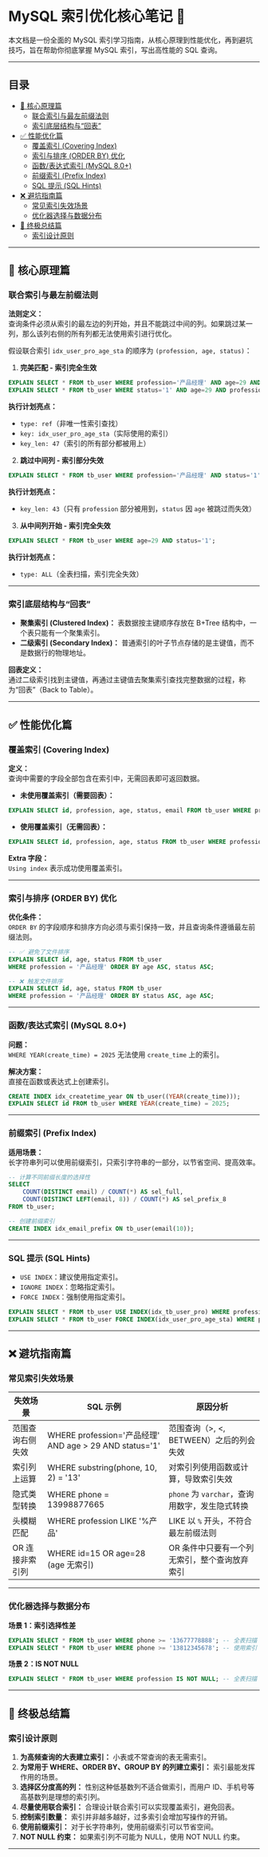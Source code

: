 # MySQL 索引优化核心笔记 🚀

本文档是一份全面的 MySQL 索引学习指南，从核心原理到性能优化，再到避坑技巧，旨在帮助你彻底掌握 MySQL 索引，写出高性能的 SQL 查询。

---

## 目录

- [📖 核心原理篇](#-核心原理篇)
  - [联合索引与最左前缀法则](#联合索引与最左前缀法则)
  - [索引底层结构与“回表”](#索引底层结构与回表)
- [✅ 性能优化篇](#-性能优化篇)
  - [覆盖索引 (Covering Index)](#覆盖索引-covering-index)
  - [索引与排序 (ORDER BY) 优化](#索引与排序-order-by-优化)
  - [函数/表达式索引 (MySQL 8.0+)](#函数表达式索引-mysql-80)
  - [前缀索引 (Prefix Index)](#前缀索引-prefix-index)
  - [SQL 提示 (SQL Hints)](#sql-提示-sql-hints)
- [❌ 避坑指南篇](#-避坑指南篇)
  - [常见索引失效场景](#常见索引失效场景)
  - [优化器选择与数据分布](#优化器选择与数据分布)
- [📜 终极总结篇](#-终极总结篇)
  - [索引设计原则](#索引设计原则)

---

## 📖 核心原理篇

### 联合索引与最左前缀法则

**法则定义：**  
查询条件必须从索引的最左边的列开始，并且不能跳过中间的列。如果跳过某一列，那么该列右侧的所有列都无法使用索引进行优化。

假设联合索引 `idx_user_pro_age_sta` 的顺序为 `(profession, age, status)`：

1. **完美匹配 - 索引完全生效**

```sql
EXPLAIN SELECT * FROM tb_user WHERE profession='产品经理' AND age=29 AND status='1';
EXPLAIN SELECT * FROM tb_user WHERE status='1' AND age=29 AND profession='产品经理';
```

**执行计划亮点：**
- `type: ref`（非唯一性索引查找）
- `key: idx_user_pro_age_sta`（实际使用的索引）
- `key_len: 47`（索引的所有部分都被用上）

2. **跳过中间列 - 索引部分失效**

```sql
EXPLAIN SELECT * FROM tb_user WHERE profession='产品经理' AND status='1';
```

**执行计划亮点：**
- `key_len: 43`（只有 `profession` 部分被用到，`status` 因 `age` 被跳过而失效）

3. **从中间列开始 - 索引完全失效**

```sql
EXPLAIN SELECT * FROM tb_user WHERE age=29 AND status='1';
```

**执行计划亮点：**
- `type: ALL`（全表扫描，索引完全失效）

---

### 索引底层结构与“回表”

- **聚集索引 (Clustered Index)：** 表数据按主键顺序存放在 B+Tree 结构中，一个表只能有一个聚集索引。
- **二级索引 (Secondary Index)：** 普通索引的叶子节点存储的是主键值，而不是数据行的物理地址。

**回表定义：**  
通过二级索引找到主键值，再通过主键值去聚集索引查找完整数据的过程，称为“回表”（Back to Table）。

---

## ✅ 性能优化篇

### 覆盖索引 (Covering Index)

**定义：**  
查询中需要的字段全部包含在索引中，无需回表即可返回数据。

- **未使用覆盖索引（需要回表）：**

```sql
EXPLAIN SELECT id, profession, age, status, email FROM tb_user WHERE profession='产品经理';
```

- **使用覆盖索引（无需回表）：**

```sql
EXPLAIN SELECT id, profession, age, status FROM tb_user WHERE profession='产品经理';
```

**Extra 字段：**  
`Using index` 表示成功使用覆盖索引。

---

### 索引与排序 (ORDER BY) 优化

**优化条件：**  
`ORDER BY` 的字段顺序和排序方向必须与索引保持一致，并且查询条件遵循最左前缀法则。

```sql
-- ✅ 避免了文件排序
EXPLAIN SELECT id, age, status FROM tb_user 
WHERE profession = '产品经理' ORDER BY age ASC, status ASC;

-- ❌ 触发文件排序
EXPLAIN SELECT id, age, status FROM tb_user 
WHERE profession = '产品经理' ORDER BY status ASC, age ASC;
```

---

### 函数/表达式索引 (MySQL 8.0+)

**问题：**  
`WHERE YEAR(create_time) = 2025` 无法使用 `create_time` 上的索引。

**解决方案：**  
直接在函数或表达式上创建索引。

```sql
CREATE INDEX idx_createtime_year ON tb_user((YEAR(create_time)));
EXPLAIN SELECT id FROM tb_user WHERE YEAR(create_time) = 2025;
```

---

### 前缀索引 (Prefix Index)

**适用场景：**  
长字符串列可以使用前缀索引，只索引字符串的一部分，以节省空间、提高效率。

```sql
-- 计算不同前缀长度的选择性
SELECT 
    COUNT(DISTINCT email) / COUNT(*) AS sel_full,
    COUNT(DISTINCT LEFT(email, 8)) / COUNT(*) AS sel_prefix_8
FROM tb_user;

-- 创建前缀索引
CREATE INDEX idx_email_prefix ON tb_user(email(10));
```

---

### SQL 提示 (SQL Hints)

- `USE INDEX`：建议使用指定索引。
- `IGNORE INDEX`：忽略指定索引。
- `FORCE INDEX`：强制使用指定索引。

```sql
EXPLAIN SELECT * FROM tb_user USE INDEX(idx_tb_user_pro) WHERE profession='产品经理';
EXPLAIN SELECT * FROM tb_user FORCE INDEX(idx_user_pro_age_sta) WHERE profession='产品经理';
```

---

## ❌ 避坑指南篇

### 常见索引失效场景

| 失效场景           | SQL 示例                                         | 原因分析                                                         |
|--------------------|--------------------------------------------------|------------------------------------------------------------------|
| 范围查询右侧失效   | WHERE profession='产品经理' AND age > 29 AND status='1' | 范围查询（>, <, BETWEEN）之后的列会失效                          |
| 索引列上运算       | WHERE substring(phone, 10, 2) = '13'             | 对索引列使用函数或计算，导致索引失效                              |
| 隐式类型转换       | WHERE phone = 13998877665                        | `phone` 为 `varchar`，查询用数字，发生隐式转换                   |
| 头模糊匹配         | WHERE profession LIKE '%产品'                    | LIKE 以 `%` 开头，不符合最左前缀法则                              |
| OR 连接非索引列    | WHERE id=15 OR age=28 (age 无索引)               | OR 条件中只要有一个列无索引，整个查询放弃索引                    |

---

### 优化器选择与数据分布

**场景 1：索引选择性差**

```sql
EXPLAIN SELECT * FROM tb_user WHERE phone >= '13677778888'; -- 全表扫描
EXPLAIN SELECT * FROM tb_user WHERE phone >= '13812345678'; -- 使用索引
```

**场景 2：IS NOT NULL**

```sql
EXPLAIN SELECT * FROM tb_user WHERE profession IS NOT NULL; -- 全表扫描
```

---

## 📜 终极总结篇

### 索引设计原则

1. **为高频查询的大表建立索引：** 小表或不常查询的表无需索引。
2. **为常用于 WHERE、ORDER BY、GROUP BY 的列建立索引：** 索引最能发挥作用的场景。
3. **选择区分度高的列：** 性别这种低基数列不适合做索引，而用户 ID、手机号等高基数列是理想的索引列。
4. **尽量使用联合索引：** 合理设计联合索引可以实现覆盖索引，避免回表。
5. **控制索引数量：** 索引并非越多越好，过多索引会增加写操作的开销。
6. **使用前缀索引：** 对于长字符串列，使用前缀索引可以节省空间。
7. **NOT NULL 约束：** 如果索引列不可能为 NULL，使用 NOT NULL 约束。

---